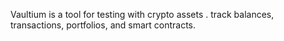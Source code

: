 Vaultium is a tool for testing with  crypto assets .  track balances, transactions, portfolios, and smart contracts.
